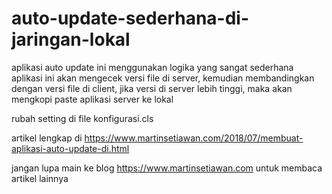 # auto-update-sederhana-di-jaringan-lokal
aplikasi auto update ini menggunakan logika yang sangat sederhana
aplikasi ini akan mengecek versi file di server, kemudian membandingkan dengan versi file di client,
jika versi di server lebih tinggi, maka akan mengkopi paste aplikasi server ke lokal

rubah setting di file konfigurasi.cls

artikel lengkap di https://www.martinsetiawan.com/2018/07/membuat-aplikasi-auto-update-di.html

jangan lupa main ke blog https://www.martinsetiawan.com untuk membaca artikel lainnya
